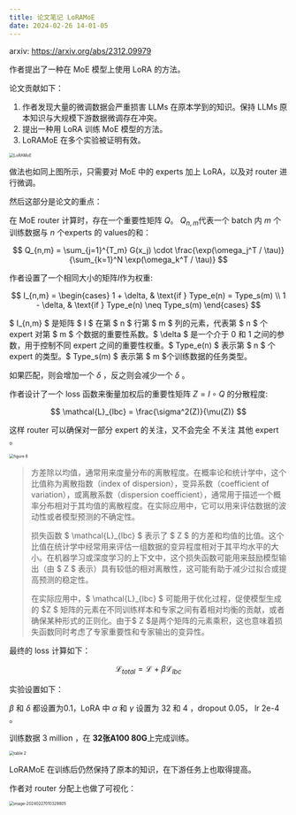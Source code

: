 ```yaml
---
title: 论文笔记 LoRAMoE
date: 2024-02-26 14-01-05
---
```




arxiv: https://arxiv.org/abs/2312.09979



作者提出了一种在 MoE 模型上使用 LoRA 的方法。



论文贡献如下：

1.   作者发现大量的微调数据会严重损害 LLMs 在原本学到的知识。保持 LLMs 原本知识与大规模下游数据微调存在冲突。
2.   提出一种用 LoRA 训练 MoE 模型的方法。
3.   LoRAMoE 在多个实验被证明有效。



<img src="https://gqjia-images-1254146217.cos.ap-nanjing.myqcloud.com/gqjia-post202402262047723.png" alt="LoRAMoE" style="zoom:50%;" />

做法也如同上图所示，只需要对 MoE 中的 experts 加上 LoRA，以及对 router 进行微调。



然后这部分是论文的重点：

在 MoE router 计算时，存在一个重要性矩阵 $Q$。 $Q_{n,m}$代表一个 batch 内 $m$ 个训练数据与 $n$​ 个experts 的 values的和：


$$
Q_{n,m} = \sum_{j=1}^{T_m} G(x_j) \cdot \frac{\exp(\omega_j^T / \tau)}{\sum_{k=1}^N \exp(\omega_k^T / \tau)}
$$


作者设置了一个相同大小的矩阵$I$​作为权重:


$$
I_{n,m} = 
  \begin{cases} 
   1 + \delta, & \text{if } Type_e(n) = Type_s(m) \\
   1 - \delta, & \text{if } Type_e(n) \neq Type_s(m)
  \end{cases}
$$


$ I_{n,m} $ 是矩阵 $ I $ 在第 $ n $ 行第 $ m $ 列的元素，代表第 $ n $ 个 expert 对第 $ m $ 个数据的重要性系数。$ \delta $ 是一个介于 0 和 1 之间的参数，用于控制不同 expert 之间的重要性权重。$ Type_e(n) $ 表示第 $ n $ 个 expert 的类型。$ Type_s(m) $ 表示第 $ m $​ 个训练数据的任务类型。

如果匹配，则会增加一个 $\delta$ ，反之则会减少一个  $\delta$ 。

作者设计了一个 loss 函数来衡量加权后的重要性矩阵 $Z = I  \circ Q$ 的分散程度:


$$
\mathcal{L}_{lbc} = \frac{\sigma^2(Z)}{\mu(Z)}
$$


这样 router 可以确保对一部分 expert 的关注，又不会完全 不关注 其他 expert 。

<img src="https://gqjia-images-1254146217.cos.ap-nanjing.myqcloud.com/gqjia-post202402270102733.png" alt="figure 6" style="zoom:50%;" />



>   方差除以均值，通常用来度量分布的离散程度。在概率论和统计学中，这个比值称为离散指数（index of dispersion），变异系数（coefficient of variation），或离散系数（dispersion coefficient），通常用于描述一个概率分布相对于其均值的离散程度。在实际应用中，它可以用来评估数据的波动性或者模型预测的不确定性。
>
>   损失函数 $ \mathcal{L}_{lbc} $ 表示了 $ Z $ 的方差和均值的比值。这个比值在统计学中经常用来评估一组数据的变异程度相对于其平均水平的大小。在机器学习或深度学习的上下文中，这个损失函数可能用来鼓励模型输出（由 $ Z $ 表示）具有较低的相对离散性，这可能有助于减少过拟合或提高预测的稳定性。
>
>   在实际应用中，$ \mathcal{L}_{lbc} $ 可能用于优化过程，促使模型生成的  $Z $ 矩阵的元素在不同训练样本和专家之间有着相对均衡的贡献，或者确保某种形式的正则化。由于$ Z $是两个矩阵的元素乘积，这也意味着损失函数同时考虑了专家重要性和专家输出的变异性。



最终的 loss 计算如下：


$$
\mathcal{L}_{total} = \mathcal{L} + \beta \mathcal{L}_{lbc}
$$




实验设置如下：

$\beta$ 和 $\delta$ 都设置为0.1，LoRA 中 $\alpha$ 和 $\gamma$ 设置为 32 和 4 ，dropout 0.05， lr 2e-4 。

训练数据 3 million ，在 **32张A100 80G**上完成训练。



<img src="https://gqjia-images-1254146217.cos.ap-nanjing.myqcloud.com/gqjia-post202402270035706.png" alt="table 2" style="zoom:50%;" />

LoRAMoE 在训练后仍然保持了原本的知识，在下游任务上也取得提高。



作者对 router 分配上也做了可视化：

<img src="https://gqjia-images-1254146217.cos.ap-nanjing.myqcloud.com/gqjia-post202402270103844.png" alt="image-20240227010329805" style="zoom:50%;" />

